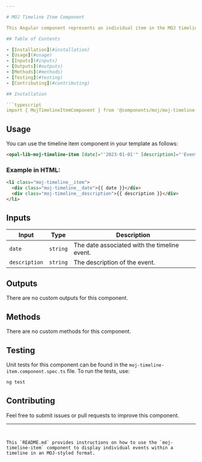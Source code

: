 ```yaml
---

# MOJ Timeline Item Component

This Angular component represents an individual item in the MOJ timeline, used to display specific events in a timeline format.

## Table of Contents

- [Installation](#installation)
- [Usage](#usage)
- [Inputs](#inputs)
- [Outputs](#outputs)
- [Methods](#methods)
- [Testing](#testing)
- [Contributing](#contributing)

## Installation

```typescript
import { MojTimelineItemComponent } from '@components/moj/moj-timeline-item/moj-timeline-item.component';
```

## Usage

You can use the timeline item component in your template as follows:

```html
<opal-lib-moj-timeline-item [date]="'2023-01-01'" [description]="'Event description'"></opal-lib-moj-timeline-item>
```

### Example in HTML:

```html
<li class="moj-timeline__item">
  <div class="moj-timeline__date">{{ date }}</div>
  <div class="moj-timeline__description">{{ description }}</div>
</li>
```

## Inputs

| Input         | Type     | Description                                  |
| ------------- | -------- | -------------------------------------------- |
| `date`        | `string` | The date associated with the timeline event. |
| `description` | `string` | The description of the event.                |

## Outputs

There are no custom outputs for this component.

## Methods

There are no custom methods for this component.

## Testing

Unit tests for this component can be found in the `moj-timeline-item.component.spec.ts` file. To run the tests, use:

```bash
ng test
```

## Contributing

Feel free to submit issues or pull requests to improve this component.

---
```


This `README.md` provides instructions on how to use the `moj-timeline-item` component to display individual events within a timeline in an MOJ-styled format.
